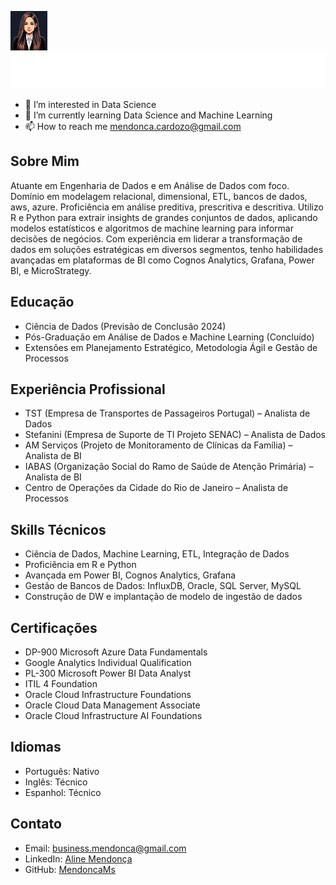 ![Texto alternativo](https://github.com/MendoncaMs/MendoncaMs/blob/main/ams_64.png)![Texto alternativo](https://github.com/MendoncaMs/MendoncaMs/blob/main/testegif.svg)


- 👀 I’m interested in Data Science
- 🌱 I’m currently learning Data Science and Machine Learning
- 📫 How to reach me mendonca.cardozo@gmail.com

## Sobre Mim
Atuante em Engenharia de Dados e em Análise de Dados com foco. Domínio em modelagem relacional, dimensional, ETL, bancos de dados, aws, azure. Proficiência em análise preditiva, prescritiva e descritiva. Utilizo R e Python para extrair insights de grandes conjuntos de dados, aplicando modelos estatísticos e algoritmos de machine learning para informar decisões de negócios. Com experiência em liderar a transformação de dados em soluções estratégicas em diversos segmentos, tenho habilidades avançadas em plataformas de BI como Cognos Analytics, Grafana, Power BI, e MicroStrategy.

## Educação
- Ciência de Dados (Previsão de Conclusão 2024)
- Pós-Graduação em Análise de Dados e Machine Learning (Concluído)
- Extensões em Planejamento Estratégico, Metodologia Ágil e Gestão de Processos

## Experiência Profissional
- TST (Empresa de Transportes de Passageiros Portugal) – Analista de Dados
- Stefanini (Empresa de Suporte de TI Projeto SENAC) – Analista de Dados
- AM Serviços (Projeto de Monitoramento de Clínicas da Família) – Analista de BI
- IABAS (Organização Social do Ramo de Saúde de Atenção Primária) – Analista de BI
- Centro de Operações da Cidade do Rio de Janeiro – Analista de Processos

## Skills Técnicos
- Ciência de Dados, Machine Learning, ETL, Integração de Dados
- Proficiência em R e Python
- Avançada em Power BI, Cognos Analytics, Grafana
- Gestão de Bancos de Dados: InfluxDB, Oracle, SQL Server, MySQL
- Construção de DW e implantação de modelo de ingestão de dados

## Certificações
- DP-900 Microsoft Azure Data Fundamentals
- Google Analytics Individual Qualification
- PL-300 Microsoft Power BI Data Analyst
- ITIL 4 Foundation
- Oracle Cloud Infrastructure Foundations 
- Oracle Cloud Data Management Associate
- Oracle Cloud Infrastructure AI Foundations

## Idiomas
- Português: Nativo
- Inglês: Técnico
- Espanhol: Técnico

## Contato
- Email: business.mendonca@gmail.com
- LinkedIn: [Aline Mendonça](https://www.linkedin.com/in/aline-m-78164a157/)
- GitHub: [MendoncaMs](https://github.com/MendoncaMs/AlineMendonca/blob/main/README.md)

<!---
MendoncaMs/MendoncaMs is a ✨ special ✨ repository because its `README.md` (this file) appears on your GitHub profile.
You can click the Preview link to take a look at your changes.
--->
